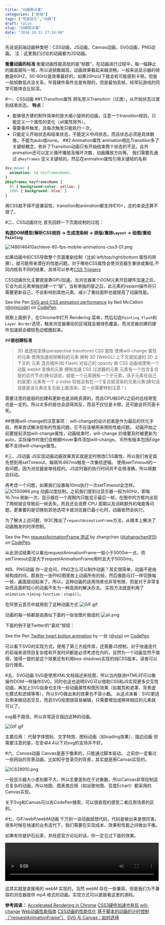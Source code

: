 ```yaml
---
title: "动画那点事"
categories: ["前端"]
tags: ["性能优化","动画"]
draft: false
slug: "动画那点事"
date: "2016-10-31 17:24:00"
---
```


先说说前端动画种类吧：CSS动画，JS动画，Canvas动画，SVG动画、PNG动画。
注：这里我们讨论的动画都为2D动画。

**衡量动画的标准**
衡量动画性能高低的是“帧数”，在动画进行过程中，每一幅静止的画面就叫一帧，所以说帧数越高，动画效果看起来越流畅。一般来说显示器的帧数是60HZ，50-60Hz是效果最好的，如果20Hz以下就会有可能感到卡顿。但是一般帧数低点没关系，毕竟硬件条件总是有限的，但是最怕丢帧，经常玩游戏的同学可能体会比较深。

#一、CSS动画
##1.Transition属性
顾名思义Transition（过渡），从开始状态过渡到结束状态。
**特点：**

* 能够很方便的制作简单的放大缩小旋转的动画，注意一个transition规则，只能定义一个属性的变化（all属性除外）。
* 需要事件触发，且每次触发只能执行一次。
* 只能定义开始状态和结束状态，不能定义中间状态，而且状态必须是具体数值，不能为auto或none。
##2.Animation属性
animation相比Transition多了关键帧概念，弥补了Transition动画只有开始结束两个状态的不足。此外animation还可以定义循环播放及循环次数，动画播放方向等。
我们需要先通过 `@keyframes` 定义关键帧的，然后在animation属性引用关键帧的名称
```css
div:hover {
  animation: 1s keyframesName;
}
@keyframes keyframesName {
  0% { background-color: yellow; }
  100% { background: blue; }
}
```

用CSS就不得不提兼容性，transition和animation都支持IE10+，总的来说还算不错了。

#二、CSS动画优化
首先回顾一下页面绘制的过程：

**构造DOM模型/解析CSS规则 → 生成渲染树 → 排版/重排`Layout` → 绘图/重绘`Painting`**

![1486146410achieve-60-fps-mobile-animations-css3-01.png][1]

如果动画中的CSS导致整个页面重新绘制（比如 left/top/right/bottom 属性的转换），就可能带来潜在的性能问题。对于哪些CSS属性会使浏览器生重排或重绘,不同内核有不同的结果，具体可以参考[CSS Triggers][2]

CSS动画优化主要就是靠GPU加速。当浏览器某个DOM元素开启硬件加速之后，它会为此元素单独创建一个“层”。当有单独的层之后，此元素的repaint操作将只需要更新自己，不会影响到其他元素，减小了重绘面积也就提高了动画性能。

<p data-height="500" data-theme-id="21453" data-slug-hash="secwi" data-user="njmcode" data-embed-version="2" data-pen-title="SVG and CSS animation performance" class="codepen">See the Pen <a href="https://codepen.io/njmcode/pen/secwi/">SVG and CSS animation performance</a> by Neil McCallion (<a href="http://codepen.io/njmcode">@njmcode</a>) on <a href="http://codepen.io">CodePen</a>.</p>
<script async src="https://production-assets.codepen.io/assets/embed/ei.js"></script>

观察上面例子，在Chrome中打开 Rendering 菜单，然后勾选`Painting Flash`和`Layer Border`选项，触发浏览器重绘的区域就会被绿色覆盖，而浏览器创建的硬件加速层会被棕色边框圈起来。

##**层创建标准**

> 3D 或透视变换(perspective transform) CSS 属性
使用will-change 属性的元素
使用加速视频解码的元素
拥有 3D (WebGL) 上下文或加速的 2D 上下文的 元素
混合插件(如 Flash)
对自己的 opacity 做 CSS 动画或使用一个动画 webkit 变换的元素
拥有加速 CSS 过滤器的元素
元素有一个包含复合层的后代节点(换句话说，就是一个元素拥有一个子元素，该子元素在自己的层里)
元素有一个 z-index 较低且有在一个复合层渲染的兄弟元素(换句话说就是该元素在复合层上面渲染，这一点需要特别注意！)

需要注意的是层的创建和更新也是消耗资源的，而且CPU和GPU之前的总线带宽也是一定的，所以太多的层也会适得其反，而且不仅仅是卡顿，还可能会将页面卡死。

##使用will-change的注意事项：
will-change的设计初衷是作为最后的优化手段，用来尝试解决现有的性能问题。它不应该被用来预防性能问题。
动画开始之前要提前添加will-change属性，动画结束时，will-change 的值要及时被更新为 auto，实际操作时我们会根据Hover事件添加will-change。
IE所有版本包括Edge都不支持will-change属性。

#三、JS动画
JS实现动画动画效果其实就是定时修改CSS属性，所以我们肯定首先想到用setTimeout，每隔16.667ms触发一次重绘逻辑。
使用setTimeout的一些问题，因为浏览器是单线程的，JS定时器的执行时间并不会很准确，所以帧数会抖动。

再考虑一个问题，如果我们设置每10ms执行一次setTimeout会怎样。
![IC550966.png][3]
动画过度绘制，之前我们提到过显示器一般为60Hz，即每 16.7ms 刷新一次，显示器在一个周期内只能显示最后一帧，在图中的方框内出现了两帧就会导致前一帧丢失。而且还会浪费 CPU 周期以及消耗额外的电能等问题。更重要的是切换到其他选项卡或浏览器已最小化时，动画依然会执行。

为了解决上述问题，W3C推出了`requestAnimationFrame`方法，从根本上解决了动画触发的时序控制。

<p data-height="300" data-theme-id="21453" data-slug-hash="RobmMz" data-default-tab="js,result" data-user="zhangchen915" data-embed-version="2" data-pen-title="requestAnimationFrame 测试" class="codepen">See the Pen <a href="http://codepen.io/zhangchen915/pen/RobmMz/">requestAnimationFrame 测试</a> by zhangchen (<a href="http://codepen.io/zhangchen915">@zhangchen915</a>) on <a href="http://codepen.io">CodePen</a>.</p>
<script async src="https://production-assets.codepen.io/assets/embed/ei.js"></script>

从此测试结果可以看出requestAnimationFrame一般小于5000m一点，而setTimeout总是大于requestAnimationFrame用时且大于5000ms。


#四、PNG动画
你一定会问，PNG怎么可以制作动画？其实很简单，动画不是由帧构成的吗，那我在一张PNG图里放上动画所有的帧，然后像跑马灯一样切换每一帧，画面就动起来了。所以，这种动画的适用场景也非常有限，但是对于非常复杂而且面积较小的动画不失为一种高效的解决办法。
实现方法就是利用了`animation-timing-function：steps()`。

在阿里云首页中就用到了这种动画方式
![GIF.gif][4]

动画的每一帧都是由类似下面的一张张图片做成的
![ali.png][5]

下面的例子是Twitter的“喜欢”按钮：
<p data-height="265" data-theme-id="0" data-slug-hash="LpXVJb" data-default-tab="css,result" data-user="yisi" data-embed-version="2" data-pen-title="Twitter heart button animation" class="codepen">See the Pen <a href="http://codepen.io/yisi/pen/LpXVJb/">Twitter heart button animation</a> by 一丝 (<a href="http://codepen.io/yisi">@yisi</a>) on <a href="http://codepen.io">CodePen</a>.</p>
<script async src="https://production-assets.codepen.io/assets/embed/ei.js"></script>
可以看下SVG的实现方式，使用了第三方组件库，还需要JS控制，对于快速迭代的前端来说项目复杂度和开发时间都是必须考虑在内的，显然为一个动画显然不值得，值得一提的是这个效果还有利用box-shadows实现的纯CSS版本，读者可以自行搜索。

#五、SVG动画
SVG是使用XML文档描述来绘图，所以当内联进HTML时可以像操作DOM一样操作SVG，同时也这也说明SVG可以借助CSS和JS实现更多交互性动画，再加上SVG自身也支持一些动画属性和图形效果（如裁剪和遮罩、背景虚化模式和滤镜等等），所以SVG做出来的效果也不容小觑。
从这点来看：SVG更适合用来做动态交互，而且SVG绘图很容易编辑，只需要增加或移除相应的元素就可以了。

svg基于路径，所以非常适合描边这种的动画。

![GIF.gif][6]

主要应用：
代替字体图标、文字特效、图标动画（如loading效果）、描边动画
但需要注意的是，在安卓4.4以下对svg的支持并不好。

#六、Canvas动画
Canvas是基于像素的，只能通过脚本驱动。
之前你一定看过一些网站的背景动画，比如知乎登录页的背景，其实就是用Canvas实现的。

![IC628910.png][7]

一般显示器大小差别都不大，所以主要差别在于对象数。所以Canvas非常绘制适合复杂的动画，所以地图、图表类应用（如谷歌地图、百度Echart）都采用的Canvas实现。

关于Svg和Canvas可以去CodePen搜索，可以很直观的感受二者应用场景的区别。

#七、GIF/webP/webM动画
千万别一谈动画就想代码，代码是做出来是很厉害。
很多时候在快速的业务迭代下，我们需要在实现成本、效果和性能之间做出平衡。

如果有你是炉石玩家，并经逛官方论坛的话，你一定见过下面的效果。

<video id="headerFlash" autoplay="autoplay" loop="true" preload="auto" width="500" height="124">
            <source src="http://hearthstone.nos.netease.com/3/home/20151114/header_v2.webm" type="video/webm">
            <source src="http://hearthstone.nos.netease.com/3/home/20151114/header_v2.mp4" type="video/mp4">
    </video>

这其实就是直接用的 webM 实现的，当然 webM 存在一些兼容，但是我们为不兼容的浏览器提供 mp4 格式的动画。实现方式可以直接看这里的源码。

**参考阅读：**
[Accelerated Rendering in Chrome][8]
[CSS3硬件加速也有坑][9]
[will-change][10]
[Web动画性能指南][11]
[CSS动画的性能优化][12]
[基于脚本的动画的计时控制（“requestAnimationFrame”）][13]
[SVG 与 Canvas：如何选择][14]


  [1]: http://img.bi-bo.cn/2017/02/536773915.png
  [2]: https://csstriggers.com/
  [3]: http://img.bi-bo.cn/2016/11/2022221312.png
  [4]: http://img.bi-bo.cn/2016/11/1002090294.gif
  [5]: http://img.bi-bo.cn/2016/11/4123690393.png
  [6]: http://img.bi-bo.cn/2017/02/1512309850.gif
  [7]: http://img.bi-bo.cn/2016/11/2132206249.png
  [8]: https://www.html5rocks.com/zh/tutorials/speed/layers/
  [9]: http://div.io/topic/1348
  [10]: https://developer.mozilla.org/zh-CN/docs/Web/CSS/will-change
  [11]: http://alexorz.github.io/animation-performance-guide/
  [12]: http://zencode.in/14.CSS%E5%8A%A8%E7%94%BB%E7%9A%84%E6%80%A7%E8%83%BD%E4%BC%98%E5%8C%96.html
  [13]: https://msdn.microsoft.com/library/hh920765(v=vs.85).aspx
  [14]: https://msdn.microsoft.com/zh-cn/library/gg193983(v=vs.85).aspx
